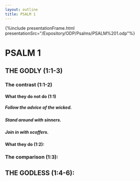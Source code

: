 ```yaml
---
layout: outline
title: PSALM 1
---
```

{%include presentationFrame.html presentationSrc="/Expository/ODP/Psalms/PSALM%201.odp"%}

# PSALM 1 
## THE GODLY (1:1-3) 
###  The contrast (1:1-2) 
####  What they do not do (1:1) 
#####  Follow the advice of the wicked. 
#####  Stand around with sinners. 
#####  Join in with scoffers. 
####  What they do (1:2): 
###  The comparison (1:3): 
## THE GODLESS (1:4-6): 
